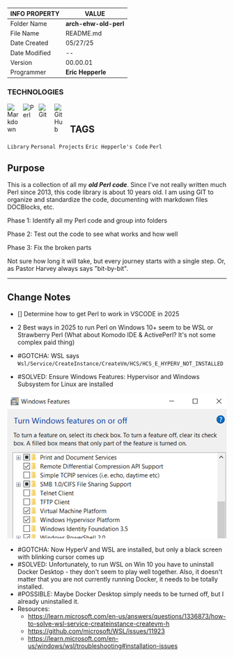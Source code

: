 | INFO PROPERTY | VALUE                 |
| ------------- | --------------------- |
| Folder Name   | **arch-ehw-old-perl** |
| File Name     | README.md             |
| Date Created  | 05/27/25              |
| Date Modified | --                    |
| Version       | 00.00.01              |
| Programmer    | **Eric Hepperle**     |

### TECHNOLOGIES

<img align="left" alt="Markdown" title="Markdown" width="26px" src="https://cdn.jsdelivr.net/gh/devicons/devicon/icons/markdown/markdown-original.svg" style="padding-right:10px;" />

<img align="left" alt="Perl" title="Perl" width="26px" src="https://cdn.jsdelivr.net/gh/devicons/devicon/icons/perl/perl-original.svg" style="padding-right:10px;" />


<img align="left" alt="Git" title="Git" width="26px" src="https://cdn.jsdelivr.net/gh/devicons/devicon/icons/git/git-original.svg" style="padding-right:10px;" />

<img align="left" alt="GitHub" title="GitHub" width="26px" src="https://user-images.githubusercontent.com/3369400/139448065-39a229ba-4b06-434b-bc67-616e2ed80c8f.png" style="padding-right:10px;" />

<br>

## TAGS

`Library` `Personal Projects` `Eric Hepperle's Code` `Perl`

## Purpose

This is a collection of all my _**old Perl code**_. Since I've not really written much Perl since 2013, this code library is about 10 years old. I am using GIT to organize and standardize the code, documenting with markdown files DOCBlocks, etc.

Phase 1: Identify all my Perl code and group into folders

Phase 2: Test out the code to see what works and how well

Phase 3: Fix the broken parts

Not sure how long it will take, but every journey starts with a single step. Or, as Pastor Harvey always says "bit-by-bit".

---

## Change Notes

- [] Determine how to get Perl to work in VSCODE in 2025

- 2 Best ways in 2025 to run Perl on Windows 10+ seem to be WSL or Strawberry Perl (What about Komodo IDE & ActivePerl? It's not some complex paid thing)
- #GOTCHA: WSL says `Wsl/Service/CreateInstance/CreateVm/HCS/HCS_E_HYPERV_NOT_INSTALLED`
- #SOLVED:  Ensure Windows Features: Hypervisor and Windows Subsystem for Linux are installed

![Turn Windows Features On/Off:  WSL & Hyper-V](pix/screen-wsl-features-win-10-hyperv.png)

- #GOTCHA: Now HyperV and WSL are installed, but only a black screen with blinking cursor comes up
- #SOLVED: Unfortunately, to run WSL on Win 10 you have to uninstall Docker Desktop - they don't seem to play well together. Also, it doesn't matter that you are not currently running Docker, it needs to be totally installed.
- #POSSIBLE:  Maybe Docker Desktop simply needs to be turned off, but I already uninstalled it.
- Resources:
  - https://learn.microsoft.com/en-us/answers/questions/1336873/how-to-solve-wsl-service-createinstance-createvm-h
  - https://github.com/microsoft/WSL/issues/11923
  - https://learn.microsoft.com/en-us/windows/wsl/troubleshooting#installation-issues